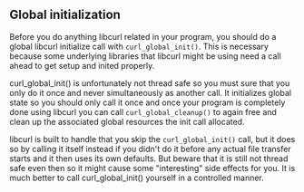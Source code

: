 ## Global initialization

Before you do anything libcurl related in your program, you should do a global
libcurl initialize call with `curl_global_init()`. This is necessary because
some underlying libraries that libcurl might be using need a call ahead to get
setup and inited properly.

curl_global_init() is unfortunately not thread safe so you must sure that you
only do it once and never simultaneously as another call. It initializes
global state so you should only call it once and once your program is
completely done using libcurl you can call `curl_global_cleanup()` to again
free and clean up the associated global resources the init call allocated.

libcurl is built to handle that you skip the `curl_global_init()` call, but it
does so by calling it itself instead if you didn't do it before any actual
file transfer starts and it then uses its own defaults. But beware that it is
still not thread safe even then so it might cause some "interesting" side
effects for you. It is much better to call curl_global_init() yourself in a
controlled manner.

